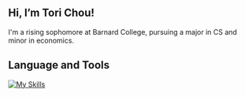 ## Hi, I’m Tori Chou!

I'm a rising sophomore at Barnard College, pursuing a major in CS and minor in economics. 

## Language and Tools
[![My Skills](https://skillicons.dev/icons?i=java,c,python,html,css,bootstrap,figma,sqlite,react,javascript&theme=light )](https://skillicons.dev)

